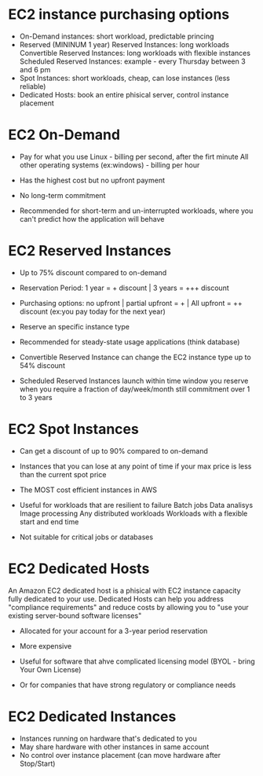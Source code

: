 # EC2 instance purchasing options

- On-Demand instances: short workload, predictable princing
- Reserved (MININUM 1 year)
    Reserved Instances: long workloads
    Convertible Reserved Instances: long workloads with flexible instances
    Scheduled Reserved Instances: example - every Thursday between 3 and 6 pm
- Spot Instances: short workloads, cheap, can lose instances (less reliable)
- Dedicated Hosts: book an entire phisical server, control instance placement

# EC2 On-Demand

- Pay for what you use
    Linux - billing per second, after the firt minute
    All other operating systems (ex:windows) - billing per hour
- Has the highest cost but no upfront payment
- No long-term commitment

- Recommended for short-term and un-interrupted workloads, where you can't predict how the application will behave

# EC2 Reserved Instances

- Up to 75% discount compared to on-demand
- Reservation Period: 1 year = + discount | 3 years = +++ discount
- Purchasing options: no upfront | partial upfront = + | All upfront = ++ discount (ex:you pay today for the next year)
- Reserve an specific instance type
- Recommended for steady-state usage applications (think database)

- Convertible Reserved Instance
    can change the EC2 instance type
    up to 54% discount
- Scheduled Reserved Instances
    launch within time window you reserve
    when you require a fraction of day/week/month
    still commitment over 1 to 3 years

# EC2 Spot Instances

- Can get a discount of up to 90% compared to on-demand
- Instances that you can lose at any point of time if your max price is less than the current spot price
- The MOST cost efficient instances in AWS

- Useful for workloads that are resilient to failure
    Batch jobs
    Data analisys
    Image processing
    Any distributed workloads
    Workloads with a flexible start and end time
- Not suitable for critical jobs or databases

# EC2 Dedicated Hosts

An Amazon EC2 dedicated host is a phisical with EC2 instance capacity fully dedicated to your use.
Dedicated Hosts can help you address "compliance requirements" and reduce costs by allowing you to "use your existing server-bound software licenses"

- Allocated for your account for a 3-year period reservation
- More expensive

- Useful for software that ahve complicated licensing model (BYOL - bring Your Own License)
- Or for companies that have strong regulatory or compliance needs

# EC2 Dedicated Instances

- Instances running on hardware that's dedicated to you
- May share hardware with other instances in same account
- No control over instance placement (can move hardware after Stop/Start)

